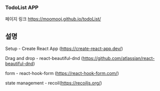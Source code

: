 ### TodoList APP

페이지 링크 https://moomooj.github.io/todoList/

## 설명

Setup - Create React App (https://create-react-app.dev/)

Drag and drop - react-beautiful-dnd (https://github.com/atlassian/react-beautiful-dnd)

form - react-hook-form (https://react-hook-form.com/)

state management - recoil(https://recoiljs.org/)
